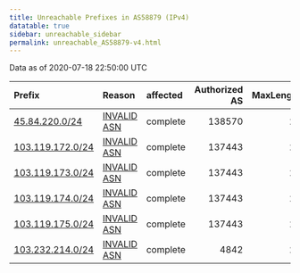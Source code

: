 ```yaml
---
title: Unreachable Prefixes in AS58879 (IPv4)
datatable: true
sidebar: unreachable_sidebar
permalink: unreachable_AS58879-v4.html
---
```


Data as of 2020-07-18 22:50:00 UTC


<div class="datatable-begin"></div>

| Prefix                                                     | Reason                                                                                                  | affected   |   Authorized AS |   MaxLength | Anchor                                         |   unreachable /24s |
|:-----------------------------------------------------------|:--------------------------------------------------------------------------------------------------------|:-----------|----------------:|------------:|:-----------------------------------------------|-------------------:|
| [45.84.220.0/24](https://stat.ripe.net/45.84.220.0/24)     | [INVALID ASN](https://rpki-validator.ripe.net/announcement-preview?asn=AS58879&prefix=45.84.220.0/24)   | complete   |          138570 |          24 | [RIPE](unreachable_RIPE_NCC_RPKI_Root-v4.html) |                  1 |
| [103.119.172.0/24](https://stat.ripe.net/103.119.172.0/24) | [INVALID ASN](https://rpki-validator.ripe.net/announcement-preview?asn=AS58879&prefix=103.119.172.0/24) | complete   |          137443 |          24 | [APNIC](unreachable_APNIC_RPKI_Root-v4.html)   |                  1 |
| [103.119.173.0/24](https://stat.ripe.net/103.119.173.0/24) | [INVALID ASN](https://rpki-validator.ripe.net/announcement-preview?asn=AS58879&prefix=103.119.173.0/24) | complete   |          137443 |          24 | [APNIC](unreachable_APNIC_RPKI_Root-v4.html)   |                  1 |
| [103.119.174.0/24](https://stat.ripe.net/103.119.174.0/24) | [INVALID ASN](https://rpki-validator.ripe.net/announcement-preview?asn=AS58879&prefix=103.119.174.0/24) | complete   |          137443 |          24 | [APNIC](unreachable_APNIC_RPKI_Root-v4.html)   |                  1 |
| [103.119.175.0/24](https://stat.ripe.net/103.119.175.0/24) | [INVALID ASN](https://rpki-validator.ripe.net/announcement-preview?asn=AS58879&prefix=103.119.175.0/24) | complete   |          137443 |          24 | [APNIC](unreachable_APNIC_RPKI_Root-v4.html)   |                  1 |
| [103.232.214.0/24](https://stat.ripe.net/103.232.214.0/24) | [INVALID ASN](https://rpki-validator.ripe.net/announcement-preview?asn=AS58879&prefix=103.232.214.0/24) | complete   |            4842 |          24 | [APNIC](unreachable_APNIC_RPKI_Root-v4.html)   |                  1 |

<div class="datatable-end"></div>
